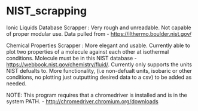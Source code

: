 # NIST_scrapping
Ionic Liquids Database Scrapper : Very rough and unreadable. Not capable of proper modular use. Data pulled from - https://ilthermo.boulder.nist.gov/

Chemical Properties Scrapper : More elegant and usable. Currently able to plot two properties of a molecule against each other at isothermal conditions. Molecule must be in this NIST database - https://webbook.nist.gov/chemistry/fluid/. Currently only supports the units NIST defualts to. More functionality, (i.e non-defualt units, isobaric or other conditions, no plotting just outputting desired data to a csv) to be added as needed.

NOTE: This program requires that a chromedriver is installed and is in the system PATH. - http://chromedriver.chromium.org/downloads

